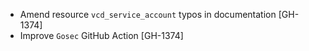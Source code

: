 * Amend resource `vcd_service_account` typos in documentation [GH-1374]
* Improve `Gosec` GitHub Action [GH-1374]
